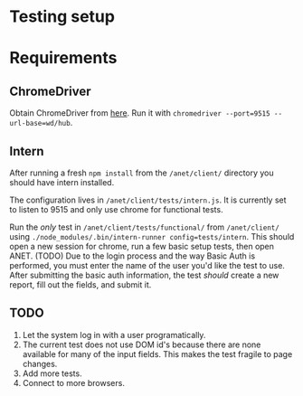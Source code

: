 # Testing setup

# Requirements

## ChromeDriver
Obtain ChromeDriver from [here](https://sites.google.com/a/chromium.org/chromedriver/). Run it with `chromedriver --port=9515 --url-base=wd/hub`.

## Intern
After running a fresh `npm install` from the `/anet/client/` directory you should have intern installed.

The configuration lives in `/anet/client/tests/intern.js`. It is currently set to listen to 9515 and only use chrome for functional tests.

Run the _only_ test in `/anet/client/tests/functional/` from `/anet/client/` using `./node_modules/.bin/intern-runner config=tests/intern`. This should open a new session for chrome, run a few basic setup tests, then open ANET. (TODO) Due to the login process and the way Basic Auth is performed, you must enter the name of the user you'd like the test to use. After submitting the basic auth information, the test _should_ create a new report, fill out the fields, and submit it.

## TODO
1. Let the system log in with a user programatically.
2. The current test does not use DOM id's because there are none available for many of the input fields. This makes the test fragile to page changes.
3. Add more tests.
4. Connect to more browsers.
